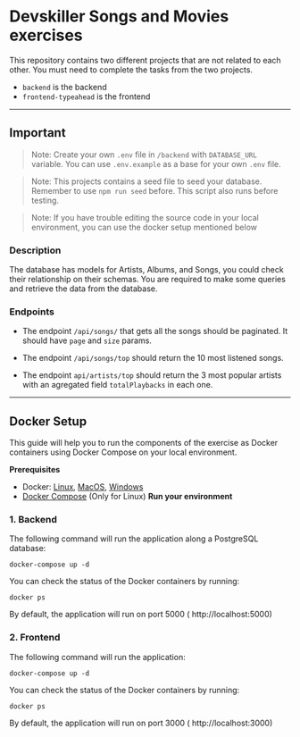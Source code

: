 # Devskiller Songs and Movies exercises

This repository contains two different projects that are not related to each other. You must need to complete the tasks from the two projects.

- `backend` is the backend
- `frontend-typeahead` is the frontend

<hr />

## Important

> Note: Create your own `.env` file in `/backend` with `DATABASE_URL` variable. You can use `.env.example` as a base for your own `.env` file.

> Note: This projects contains a seed file to seed your database. Remember to use `npm run seed` before. This script also runs before testing.

> Note: If you have trouble editing the source code in your local environment, you can use the docker setup mentioned below

### Description

The database has models for Artists, Albums, and Songs, you could check their relationship on their schemas. You are required to make some queries and retrieve the data from the database.

### Endpoints

- The endpoint `/api/songs/` that gets all the songs should be paginated. It should have `page` and `size` params.

- The endpoint `/api/songs/top` should return the 10 most listened songs.

- The endpoint `api/artists/top` should return the 3 most popular artists with an agregated field `totalPlaybacks` in each one.

<hr />

## **Docker Setup**
This guide will help you to run the components of the exercise as Docker containers using Docker Compose on your local environment.

**Prerequisites**
  * Docker: [Linux](https://docs.docker.com/engine/install/ubuntu/), [MacOS](https://docs.docker.com/docker-for-mac/install/), [Windows](https://docs.docker.com/docker-for-windows/install/)
  * [Docker Compose](https://docs.docker.com/compose/install/) (Only for Linux)
**Run your environment**

### **1. Backend**
The following command will run the application along a PostgreSQL database:
```
docker-compose up -d
```
You can check the status of the Docker containers by running:
```
docker ps
```
By default, the application will run on port 5000 ( http://localhost:5000)

### **2. Frontend**
The following command will run the application:
```
docker-compose up -d
```
You can check the status of the Docker containers by running:
```
docker ps
```
By default, the application will run on port 3000 ( http://localhost:3000)